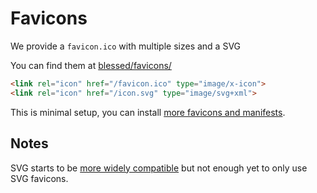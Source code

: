 # Favicons
We provide a `favicon.ico` with multiple sizes and a SVG

You can find them at [blessed/favicons/](blessed/favicons/)

```html
<link rel="icon" href="/favicon.ico" type="image/x-icon">
<link rel="icon" href="/icon.svg" type="image/svg+xml">
```

This is minimal setup, you can install [more favicons and manifests](https://developer.mozilla.org/en-US/docs/Glossary/Favicon).

## Notes
SVG starts to be [more widely compatible](https://caniuse.com/link-icon-svg)
but not enough yet to only use SVG favicons.

